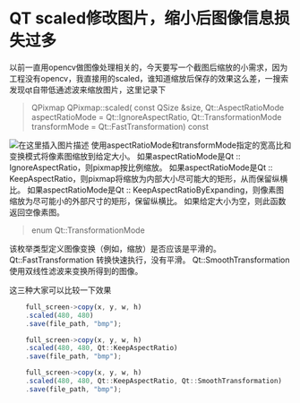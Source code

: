 # QT  scaled修改图片，缩小后图像信息损失过多

以前一直用opencv做图像处理相关的，今天要写一个截图后缩放的小需求，因为工程没有opencv，我直接用的scaled，谁知道缩放后保存的效果这么差，一搜索发现qt自带低通滤波来缩放图片，这里记录下


> QPixmap QPixmap::scaled( 
> const QSize &size, 
> Qt::AspectRatioMode
> aspectRatioMode = Qt::IgnoreAspectRatio, 
>  Qt::TransformationMode
> transformMode = Qt::FastTransformation) const

![在这里插入图片描述](https://img-blog.csdnimg.cn/20190822092853647.png)
使用aspectRatioMode和transformMode指定的宽高比和变换模式将像素图缩放到给定大小。
如果aspectRatioMode是Qt :: IgnoreAspectRatio，则pixmap按比例缩放。
如果aspectRatioMode是Qt :: KeepAspectRatio，则pixmap将缩放为内部大小尽可能大的矩形，从而保留纵横比。
如果aspectRatioMode是Qt :: KeepAspectRatioByExpanding，则像素图缩放为尽可能小的外部尺寸的矩形，保留纵横比。
如果给定大小为空，则此函数返回空像素图。

> enum Qt::TransformationMode

该枚举类型定义图像变换（例如，缩放）是否应该是平滑的。
Qt::FastTransformation                           转换快速执行，没有平滑。
Qt::SmoothTransformation                   使用双线性滤波来变换所得到的图像。





这三种大家可以比较一下效果

```javascript
    full_screen->copy(x, y, w, h)
    .scaled(480, 480)
    .save(file_path, "bmp");
```

```javascript
    full_screen->copy(x, y, w, h)
    .scaled(480, 480, Qt::KeepAspectRatio)
    .save(file_path, "bmp");
```
```javascript
    full_screen->copy(x, y, w, h)
    .scaled(480, 480, Qt::KeepAspectRatio, Qt::SmoothTransformation)
    .save(file_path, "bmp");
```
